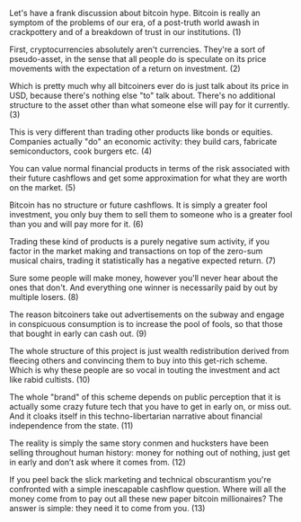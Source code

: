 Let's have a frank discussion about bitcoin hype. Bitcoin is really an symptom of the problems of our era, of a post-truth world awash in crackpottery and of a breakdown of trust in our institutions. (1)

<!--more-->

First, cryptocurrencies absolutely aren't currencies. They're a sort of pseudo-asset, in the sense that all people do is speculate on its price movements with the expectation of a return on investment. (2)

Which is pretty much why all bitcoiners ever do is just talk about its price in USD, because there's nothing else "to" talk about. There's no additional structure to the asset other than what someone else will pay for it currently. (3)

This is very different than trading other products like bonds or equities. Companies actually "do" an economic activity: they build cars, fabricate semiconductors, cook burgers etc. (4)

You can value normal financial products in terms of the risk associated with their future cashflows and get some approximation for what they are worth on the market. (5)

Bitcoin has no structure or future cashflows. It is simply a greater fool investment, you only buy them to sell them to someone who is a greater fool than you and will pay more for it. (6)

Trading these kind of products is a purely negative sum activity, if you factor in the market making and transactions on top of the zero-sum musical chairs, trading it statistically has a negative expected return. (7)

Sure some people will make money, however you'll never hear about the ones that don't. And everything one winner is necessarily paid by out by multiple losers. (8)

The reason bitcoiners take out advertisements on the subway and engage in conspicuous consumption is to increase the pool of fools, so that those that bought in early can cash out. (9)

The whole structure of this project is just wealth redistribution derived from fleecing others and convincing them to buy into this get-rich scheme. Which is why these people are so vocal in touting the investment and act like rabid cultists. (10)

The whole "brand" of this scheme depends on public perception that it is actually some crazy future tech that you have to get in early on, or miss out. And it cloaks itself in this techno-libertarian narrative about financial independence from the state. (11)

The reality is simply the same story conmen and hucksters have been selling throughout human history: money for nothing out of nothing, just get in early and don’t ask where it comes from. (12)

If you peel back the slick marketing and technical obscurantism you're confronted with a simple inescapable cashflow question. Where will all the money come from to pay out all these new paper bitcoin millionaires? The answer is simple: they need it to come from you. (13)
